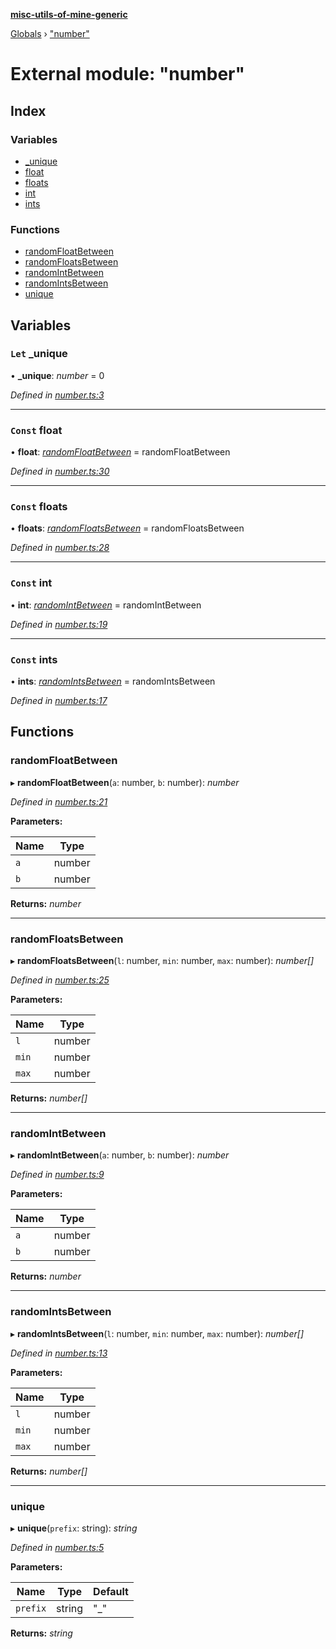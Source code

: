 **[misc-utils-of-mine-generic](../README.md)**

[Globals](../globals.md) › ["number"](_number_.md)

# External module: "number"

## Index

### Variables

* [_unique](_number_.md#let-_unique)
* [float](_number_.md#const-float)
* [floats](_number_.md#const-floats)
* [int](_number_.md#const-int)
* [ints](_number_.md#const-ints)

### Functions

* [randomFloatBetween](_number_.md#randomfloatbetween)
* [randomFloatsBetween](_number_.md#randomfloatsbetween)
* [randomIntBetween](_number_.md#randomintbetween)
* [randomIntsBetween](_number_.md#randomintsbetween)
* [unique](_number_.md#unique)

## Variables

### `Let` _unique

• **_unique**: *number* = 0

*Defined in [number.ts:3](https://github.com/cancerberoSgx/misc-utils-of-mine/blob/2aecb20/misc-utils-of-mine-generic/src/number.ts#L3)*

___

### `Const` float

• **float**: *[randomFloatBetween](_number_.md#randomfloatbetween)* =  randomFloatBetween

*Defined in [number.ts:30](https://github.com/cancerberoSgx/misc-utils-of-mine/blob/2aecb20/misc-utils-of-mine-generic/src/number.ts#L30)*

___

### `Const` floats

• **floats**: *[randomFloatsBetween](_number_.md#randomfloatsbetween)* =  randomFloatsBetween

*Defined in [number.ts:28](https://github.com/cancerberoSgx/misc-utils-of-mine/blob/2aecb20/misc-utils-of-mine-generic/src/number.ts#L28)*

___

### `Const` int

• **int**: *[randomIntBetween](_number_.md#randomintbetween)* =  randomIntBetween

*Defined in [number.ts:19](https://github.com/cancerberoSgx/misc-utils-of-mine/blob/2aecb20/misc-utils-of-mine-generic/src/number.ts#L19)*

___

### `Const` ints

• **ints**: *[randomIntsBetween](_number_.md#randomintsbetween)* =  randomIntsBetween

*Defined in [number.ts:17](https://github.com/cancerberoSgx/misc-utils-of-mine/blob/2aecb20/misc-utils-of-mine-generic/src/number.ts#L17)*

## Functions

###  randomFloatBetween

▸ **randomFloatBetween**(`a`: number, `b`: number): *number*

*Defined in [number.ts:21](https://github.com/cancerberoSgx/misc-utils-of-mine/blob/2aecb20/misc-utils-of-mine-generic/src/number.ts#L21)*

**Parameters:**

Name | Type |
------ | ------ |
`a` | number |
`b` | number |

**Returns:** *number*

___

###  randomFloatsBetween

▸ **randomFloatsBetween**(`l`: number, `min`: number, `max`: number): *number[]*

*Defined in [number.ts:25](https://github.com/cancerberoSgx/misc-utils-of-mine/blob/2aecb20/misc-utils-of-mine-generic/src/number.ts#L25)*

**Parameters:**

Name | Type |
------ | ------ |
`l` | number |
`min` | number |
`max` | number |

**Returns:** *number[]*

___

###  randomIntBetween

▸ **randomIntBetween**(`a`: number, `b`: number): *number*

*Defined in [number.ts:9](https://github.com/cancerberoSgx/misc-utils-of-mine/blob/2aecb20/misc-utils-of-mine-generic/src/number.ts#L9)*

**Parameters:**

Name | Type |
------ | ------ |
`a` | number |
`b` | number |

**Returns:** *number*

___

###  randomIntsBetween

▸ **randomIntsBetween**(`l`: number, `min`: number, `max`: number): *number[]*

*Defined in [number.ts:13](https://github.com/cancerberoSgx/misc-utils-of-mine/blob/2aecb20/misc-utils-of-mine-generic/src/number.ts#L13)*

**Parameters:**

Name | Type |
------ | ------ |
`l` | number |
`min` | number |
`max` | number |

**Returns:** *number[]*

___

###  unique

▸ **unique**(`prefix`: string): *string*

*Defined in [number.ts:5](https://github.com/cancerberoSgx/misc-utils-of-mine/blob/2aecb20/misc-utils-of-mine-generic/src/number.ts#L5)*

**Parameters:**

Name | Type | Default |
------ | ------ | ------ |
`prefix` | string | "_" |

**Returns:** *string*